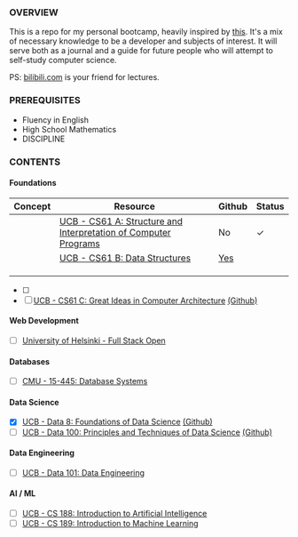 ### OVERVIEW

This is a repo for my personal bootcamp, heavily inspired by [this](https://www.reddit.com/r/learnprogramming/comments/ortnef/a_super_harsh_guide_to_learning_computer_science/). It's a mix of necessary knowledge to be a developer and subjects of interest. It will serve both as a journal and a guide for future people who will attempt to self-study computer science.

PS: [bilibili.com](https://www.bilibili.com/) is your friend for lectures.

### PREREQUISITES

- Fluency in English
- High School Mathematics
- DISCIPLINE

### CONTENTS

#### Foundations

|Concept|Resource|Github|Status|
|---|---|---|---|
||[UCB - CS61 A: Structure and Interpretation of Computer Programs](https://cs61a.org/)|No|✓|
||[UCB - CS61 B: Data Structures](https://sp21.datastructur.es/)|[Yes](https://github.com/orgs/Berkeley-CS61B/repositories)||
|||||
|||||
|||||


- [ ] 
- [ ] [UCB - CS61 C: Great Ideas in Computer Architecture](https://cs61c.org/fa22/) [(Github)](https://github.com/orgs/61c-teach/repositories)

#### Web Development

- [ ] [University of Helsinki - Full Stack Open](https://fullstackopen.com/en/)

#### Databases

- [ ] [CMU - 15-445: Database Systems](https://15445.courses.cs.cmu.edu/fall2022/)

#### Data Science

- [x] [UCB - Data 8: Foundations of Data Science](http://data8.org/fa22/) [(Github)](https://github.com/orgs/data-8/repositories) 
- [ ] [UCB - Data 100: Principles and Techniques of Data Science](https://ds100.org/sp22/) [(Github)](https://github.com/orgs/DS-100/repositories)

#### Data Engineering
- [ ] [UCB - Data 101: Data Engineering](https://data101.org/)

#### AI / ML
- [ ] [UCB - CS 188: Introduction to Artificial Intelligence](https://inst.eecs.berkeley.edu/~cs188/fa22/)
- [ ] [UCB - CS 189: Introduction to Machine Learning](https://people.eecs.berkeley.edu/~jrs/189/)
